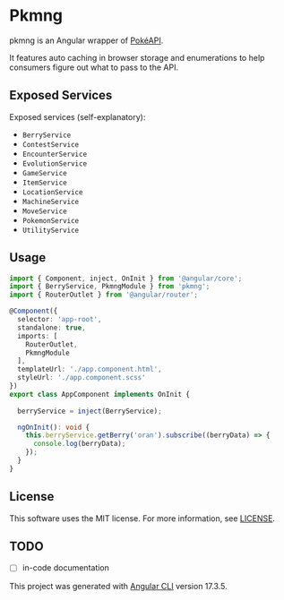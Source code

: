 # Pkmng

pkmng is an Angular wrapper of [PokéAPI](https://pokeapi.co/).

It features auto caching in browser storage and enumerations to help consumers figure out what to pass to the API.


## Exposed Services

Exposed services (self-explanatory):
- `BerryService`
- `ContestService`
- `EncounterService`
- `EvolutionService`
- `GameService`
- `ItemService`
- `LocationService`
- `MachineService`
- `MoveService`
- `PokemonService`
- `UtilityService`


## Usage

```typescript
import { Component, inject, OnInit } from '@angular/core';
import { BerryService, PkmngModule } from 'pkmng';
import { RouterOutlet } from '@angular/router';

@Component({
  selector: 'app-root',
  standalone: true,
  imports: [
    RouterOutlet,
    PkmngModule
  ],
  templateUrl: './app.component.html',
  styleUrl: './app.component.scss'
})
export class AppComponent implements OnInit {
  
  berryService = inject(BerryService);

  ngOnInit(): void {
    this.berryService.getBerry('oran').subscribe((berryData) => {
      console.log(berryData);
    });
  }
}
```

## License

This software uses the MIT license. For more information, see [LICENSE](https://github.com/MBDesu/pkmng/blob/main/LICENSE).

## TODO

- [ ] in-code documentation

This project was generated with [Angular CLI](https://github.com/angular/angular-cli) version 17.3.5.
